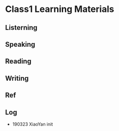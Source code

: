 # Class1 Learning Materials

## Listerning




## Speaking




## Reading





## Writing




## Ref



## Log

- 190323 XiaoYan init
